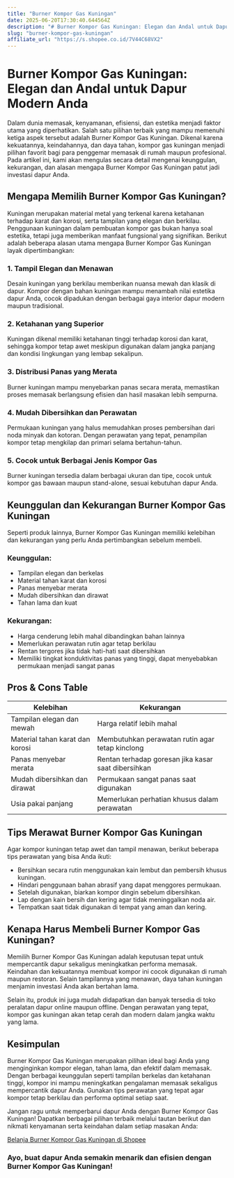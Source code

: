 ```yaml
---
title: "Burner Kompor Gas Kuningan"
date: 2025-06-20T17:30:40.644564Z
description: "# Burner Kompor Gas Kuningan: Elegan dan Andal untuk Dapur Modern Anda..."
slug: "burner-kompor-gas-kuningan"
affiliate_url: "https://s.shopee.co.id/7V44C68VX2"
---
```

# Burner Kompor Gas Kuningan: Elegan dan Andal untuk Dapur Modern Anda

Dalam dunia memasak, kenyamanan, efisiensi, dan estetika menjadi faktor utama yang diperhatikan. Salah satu pilihan terbaik yang mampu memenuhi ketiga aspek tersebut adalah Burner Kompor Gas Kuningan. Dikenal karena kekuatannya, keindahannya, dan daya tahan, kompor gas kuningan menjadi pilihan favorit bagi para penggemar memasak di rumah maupun profesional. Pada artikel ini, kami akan mengulas secara detail mengenai keunggulan, kekurangan, dan alasan mengapa Burner Kompor Gas Kuningan patut jadi investasi dapur Anda.

## Mengapa Memilih Burner Kompor Gas Kuningan?

Kuningan merupakan material metal yang terkenal karena ketahanan terhadap karat dan korosi, serta tampilan yang elegan dan berkilau. Penggunaan kuningan dalam pembuatan kompor gas bukan hanya soal estetika, tetapi juga memberikan manfaat fungsional yang signifikan. Berikut adalah beberapa alasan utama mengapa Burner Kompor Gas Kuningan layak dipertimbangkan:

### 1. Tampil Elegan dan Menawan

Desain kuningan yang berkilau memberikan nuansa mewah dan klasik di dapur. Kompor dengan bahan kuningan mampu menambah nilai estetika dapur Anda, cocok dipadukan dengan berbagai gaya interior dapur modern maupun tradisional.

### 2. Ketahanan yang Superior

Kuningan dikenal memiliki ketahanan tinggi terhadap korosi dan karat, sehingga kompor tetap awet meskipun digunakan dalam jangka panjang dan kondisi lingkungan yang lembap sekalipun.

### 3. Distribusi Panas yang Merata

Burner kuningan mampu menyebarkan panas secara merata, memastikan proses memasak berlangsung efisien dan hasil masakan lebih sempurna.

### 4. Mudah Dibersihkan dan Perawatan

Permukaan kuningan yang halus memudahkan proses pembersihan dari noda minyak dan kotoran. Dengan perawatan yang tepat, penampilan kompor tetap mengkilap dan primari selama bertahun-tahun.

### 5. Cocok untuk Berbagai Jenis Kompor Gas

Burner kuningan tersedia dalam berbagai ukuran dan tipe, cocok untuk kompor gas bawaan maupun stand-alone, sesuai kebutuhan dapur Anda.

## Keunggulan dan Kekurangan Burner Kompor Gas Kuningan

Seperti produk lainnya, Burner Kompor Gas Kuningan memiliki kelebihan dan kekurangan yang perlu Anda pertimbangkan sebelum membeli.

### Keunggulan:

- Tampilan elegan dan berkelas
- Material tahan karat dan korosi
- Panas menyebar merata
- Mudah dibersihkan dan dirawat
- Tahan lama dan kuat

### Kekurangan:

- Harga cenderung lebih mahal dibandingkan bahan lainnya
- Memerlukan perawatan rutin agar tetap berkilau
- Rentan tergores jika tidak hati-hati saat dibersihkan
- Memiliki tingkat konduktivitas panas yang tinggi, dapat menyebabkan permukaan menjadi sangat panas

## Pros & Cons Table

| Kelebihan                                    | Kekurangan                                      |
|----------------------------------------------|------------------------------------------------|
| Tampilan elegan dan mewah                     | Harga relatif lebih mahal                    |
| Material tahan karat dan korosi               | Membutuhkan perawatan rutin agar tetap kinclong |
| Panas menyebar merata                         | Rentan terhadap goresan jika kasar saat dibersihkan |
| Mudah dibersihkan dan dirawat                | Permukaan sangat panas saat digunakan        |
| Usia pakai panjang                            | Memerlukan perhatian khusus dalam perawatan |

## Tips Merawat Burner Kompor Gas Kuningan

Agar kompor kuningan tetap awet dan tampil menawan, berikut beberapa tips perawatan yang bisa Anda ikuti:

- Bersihkan secara rutin menggunakan kain lembut dan pembersih khusus kuningan.
- Hindari penggunaan bahan abrasif yang dapat menggores permukaan.
- Setelah digunakan, biarkan kompor dingin sebelum dibersihkan.
- Lap dengan kain bersih dan kering agar tidak meninggalkan noda air.
- Tempatkan saat tidak digunakan di tempat yang aman dan kering.

## Kenapa Harus Membeli Burner Kompor Gas Kuningan?

Memilih Burner Kompor Gas Kuningan adalah keputusan tepat untuk mempercantik dapur sekaligus meningkatkan performa memasak. Keindahan dan kekuatannya membuat kompor ini cocok digunakan di rumah maupun restoran. Selain tampilannya yang menawan, daya tahan kuningan menjamin investasi Anda akan bertahan lama.

Selain itu, produk ini juga mudah didapatkan dan banyak tersedia di toko peralatan dapur online maupun offline. Dengan perawatan yang tepat, kompor gas kuningan akan tetap cerah dan modern dalam jangka waktu yang lama.

## Kesimpulan

Burner Kompor Gas Kuningan merupakan pilihan ideal bagi Anda yang menginginkan kompor elegan, tahan lama, dan efektif dalam memasak. Dengan berbagai keunggulan seperti tampilan berkelas dan ketahanan tinggi, kompor ini mampu meningkatkan pengalaman memasak sekaligus mempercantik dapur Anda. Gunakan tips perawatan yang tepat agar kompor tetap berkilau dan performa optimal setiap saat.

Jangan ragu untuk memperbarui dapur Anda dengan Burner Kompor Gas Kuningan! Dapatkan berbagai pilihan terbaik melalui tautan berikut dan nikmati kenyamanan serta keindahan dalam setiap masakan Anda:

[Belanja Burner Kompor Gas Kuningan di Shopee](https://s.shopee.co.id/7V44C68VX2)

### Ayo, buat dapur Anda semakin menarik dan efisien dengan Burner Kompor Gas Kuningan!